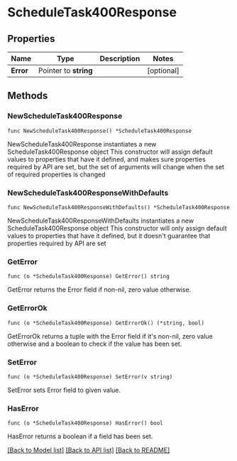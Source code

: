 # ScheduleTask400Response

## Properties

Name | Type | Description | Notes
------------ | ------------- | ------------- | -------------
**Error** | Pointer to **string** |  | [optional] 

## Methods

### NewScheduleTask400Response

`func NewScheduleTask400Response() *ScheduleTask400Response`

NewScheduleTask400Response instantiates a new ScheduleTask400Response object
This constructor will assign default values to properties that have it defined,
and makes sure properties required by API are set, but the set of arguments
will change when the set of required properties is changed

### NewScheduleTask400ResponseWithDefaults

`func NewScheduleTask400ResponseWithDefaults() *ScheduleTask400Response`

NewScheduleTask400ResponseWithDefaults instantiates a new ScheduleTask400Response object
This constructor will only assign default values to properties that have it defined,
but it doesn't guarantee that properties required by API are set

### GetError

`func (o *ScheduleTask400Response) GetError() string`

GetError returns the Error field if non-nil, zero value otherwise.

### GetErrorOk

`func (o *ScheduleTask400Response) GetErrorOk() (*string, bool)`

GetErrorOk returns a tuple with the Error field if it's non-nil, zero value otherwise
and a boolean to check if the value has been set.

### SetError

`func (o *ScheduleTask400Response) SetError(v string)`

SetError sets Error field to given value.

### HasError

`func (o *ScheduleTask400Response) HasError() bool`

HasError returns a boolean if a field has been set.


[[Back to Model list]](../README.md#documentation-for-models) [[Back to API list]](../README.md#documentation-for-api-endpoints) [[Back to README]](../README.md)


